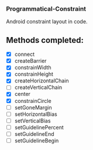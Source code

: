### Programmatical-Constraint
Android constraint layout in code.

## Methods completed:

- [x] connect
- [x] createBarrier
- [x] constrainWidth
- [x] constrainHeight
- [X] createHorizontalChain
- [ ] createVerticalChain
- [X] center
- [X] constrainCircle
- [ ] setGoneMargin
- [ ] setHorizontalBias
- [ ] setVerticalBias
- [ ] setGuidelinePercent
- [ ] setGuidelineEnd
- [ ] setGuidelineBegin
